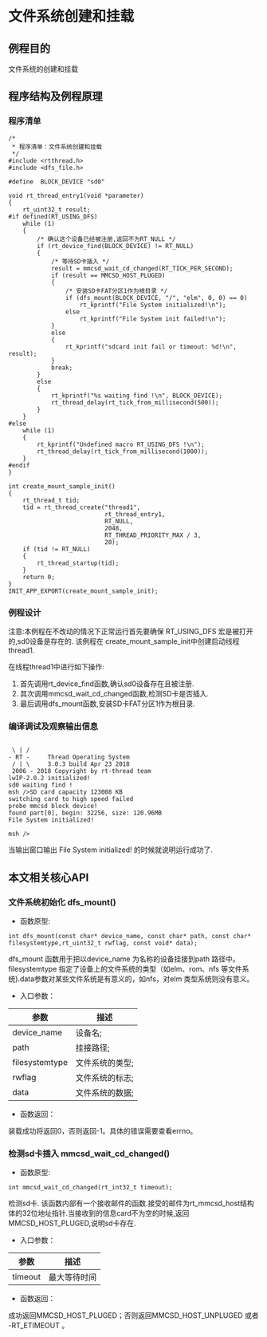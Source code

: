 # 文件系统创建和挂载 #

## 例程目的 ##

文件系统的创建和挂载 

## 程序结构及例程原理 ##

### 程序清单 ###

```
/*
 * 程序清单：文件系统创建和挂载
 */
#include <rtthread.h>
#include <dfs_file.h>

#define  BLOCK_DEVICE "sd0"

void rt_thread_entry1(void *parameter)
{
    rt_uint32_t result;
#if defined(RT_USING_DFS)
    while (1)
    {
        /* 确认这个设备已经被注册,返回不为RT_NULL */
        if (rt_device_find(BLOCK_DEVICE) != RT_NULL)
        {
            /* 等待SD卡插入 */
            result = mmcsd_wait_cd_changed(RT_TICK_PER_SECOND);
            if (result == MMCSD_HOST_PLUGED)
            {
                /* 安装SD卡FAT分区1作为根目录 */
                if (dfs_mount(BLOCK_DEVICE, "/", "elm", 0, 0) == 0)
                    rt_kprintf("File System initialized!\n");
                else
                    rt_kprintf("File System init failed!\n");
            }
            else
            {
                rt_kprintf("sdcard init fail or timeout: %d!\n", result);
            }
            break;
        }
        else
        {
            rt_kprintf("%s waiting find !\n", BLOCK_DEVICE);
            rt_thread_delay(rt_tick_from_millisecond(500));
        }
    }
#else
    while (1)
    {
        rt_kprintf("Undefined macro RT_USING_DFS !\n");
        rt_thread_delay(rt_tick_from_millisecond(1000));
    }
#endif
}

int create_mount_sample_init()
{
    rt_thread_t tid;
    tid = rt_thread_create("thread1",
                           rt_thread_entry1,
                           RT_NULL,
                           2048,
                           RT_THREAD_PRIORITY_MAX / 3,
                           20);
    if (tid != RT_NULL)
    {
        rt_thread_startup(tid);
    }
    return 0;
}
INIT_APP_EXPORT(create_mount_sample_init);

```

### 例程设计 ###
注意:本例程在不改动的情况下正常运行首先要确保 RT_USING_DFS 宏是被打开的,sd0设备是存在的.
该例程在 create_mount_sample_init中创建启动线程thread1.

在线程thread1中进行如下操作:
1. 首先调用rt_device_find函数,确认sd0设备存在且被注册.
2. 其次调用mmcsd_wait_cd_changed函数,检测SD卡是否插入.
3. 最后调用dfs_mount函数,安装SD卡FAT分区1作为根目录.
### 编译调试及观察输出信息 ###

```

 \ | /
- RT -     Thread Operating System
 / | \     3.0.3 build Apr 23 2018
 2006 - 2018 Copyright by rt-thread team
lwIP-2.0.2 initialized!
sd0 waiting find !
msh />SD card capacity 123008 KB
switching card to high speed failed
probe mmcsd block device!
found part[0], begin: 32256, size: 120.96MB
File System initialized!

msh />

```
当输出窗口输出 File System initialized! 的时候就说明运行成功了.
## 本文相关核心API ##

### 文件系统初始化 dfs_mount() ###

* 函数原型:

```
int dfs_mount(const char* device_name, const char* path, const char* filesystemtype,rt_uint32_t rwflag, const void* data);
```
dfs_mount 函数用于把以device_name 为名称的设备挂接到path 路径中。filesystemtype 指定了设备上的文件系统的类型（如elm、rom、nfs 等文件系统).data参数对某些文件系统是有意义的，如nfs，对elm 类型系统则没有意义。
* 入口参数：

|参数            | 描述 |
---------------|--------------------------------
|device_name|设备名;|
|path  | 挂接路径;|
|filesystemtype| 文件系统的类型;|
|rwflag|文件系统的标志;|
|data|文件系统的数据;|

* 函数返回：

装载成功将返回0，否则返回-1。具体的错误需要查看errno。

### 检测sd卡插入 mmcsd_wait_cd_changed() ###

* 函数原型:

```
int mmcsd_wait_cd_changed(rt_int32_t timeout);
```
检测sd卡.
该函数内部有一个接收邮件的函数.接受的邮件为rt_mmcsd_host结构体的32位地址指针.当接收到的信息card不为空的时候,返回MMCSD_HOST_PLUGED,说明sd卡存在.
* 入口参数：

|参数            | 描述 |
---------------|--------------------------------
|timeout  | 最大等待时间|

* 函数返回：

成功返回MMCSD_HOST_PLUGED；否则返回MMCSD_HOST_UNPLUGED 或者 -RT_ETIMEOUT 。
